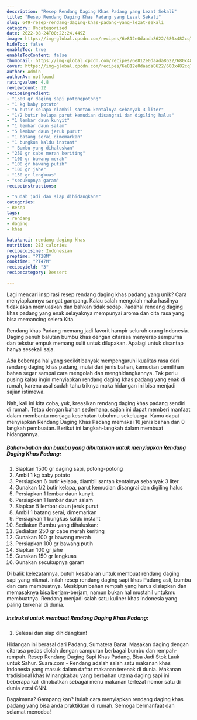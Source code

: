 ```yaml
---
description: "Resep Rendang Daging Khas Padang yang Lezat Sekali"
title: "Resep Rendang Daging Khas Padang yang Lezat Sekali"
slug: 649-resep-rendang-daging-khas-padang-yang-lezat-sekali
category: Uncategorized
date: 2022-08-24T00:22:24.449Z
image: https://img-global.cpcdn.com/recipes/6e812e0daada8622/680x482cq70/rendang-daging-khas-padang-foto-resep-utama.jpg
hideToc: false
enableToc: true
enableTocContent: false
thumbnail: https://img-global.cpcdn.com/recipes/6e812e0daada8622/680x482cq70/rendang-daging-khas-padang-foto-resep-utama.jpg
cover: https://img-global.cpcdn.com/recipes/6e812e0daada8622/680x482cq70/rendang-daging-khas-padang-foto-resep-utama.jpg
author: Admin
authorAv: notfound
ratingvalue: 4.8
reviewcount: 12
recipeingredient:
- "1500 gr daging sapi potongpotong"
- "1 kg baby potato"
- "6 butir kelapa diambil santan kentalnya sebanyak 3 liter"
- "1/2 butir kelapa parut kemudian disangrai dan digiling halus"
- "1 lembar daun kunyit"
- "1 lembar daun salam"
- "5 lembar daun jeruk purut"
- "1 batang serai dimemarkan"
- "1 bungkus kaldu instant"
- " Bumbu yang dihaluskan"
- "250 gr cabe merah keriting"
- "100 gr bawang merah"
- "100 gr bawang putih"
- "100 gr jahe"
- "150 gr lengkuas"
- "secukupnya garam"
recipeinstructions:

- "Sudah jadi dan siap dihidangkan!"
categories:
- Resep
tags:
- rendang
- daging
- khas

katakunci: rendang daging khas 
nutrition: 283 calories
recipecuisine: Indonesian
preptime: "PT28M"
cooktime: "PT47M"
recipeyield: "3"
recipecategory: Dessert

---
```





Lagi mencari inspirasi resep rendang daging khas padang yang unik? Cara menyiapkannya sangat gampang. Kalau salah mengolah maka hasilnya tidak akan memuaskan dan bahkan tidak sedap. Padahal rendang daging khas padang yang enak selayaknya mempunyai aroma dan cita rasa yang bisa memancing selera Kita.





Rendang khas Padang memang jadi favorit hampir seluruh orang Indonesia. Daging penuh balutan bumbu khas dengan citarasa menyerap sempurna dan tekstur empuk memang sulit untuk dilupakan. Apalagi untuk disantap hanya sesekali saja.

Ada beberapa hal yang sedikit banyak mempengaruhi kualitas rasa dari rendang daging khas padang, mulai dari jenis bahan, kemudian pemilihan bahan segar sampai cara mengolah dan menghidangkannya. Tak perlu pusing kalau ingin menyiapkan rendang daging khas padang yang enak di rumah, karena asal sudah tahu triknya maka hidangan ini bisa menjadi sajian istimewa.






Nah, kali ini kita coba, yuk, kreasikan rendang daging khas padang sendiri di rumah. Tetap dengan bahan sederhana, sajian ini dapat memberi manfaat dalam membantu menjaga kesehatan tubuhmu sekeluarga. Kamu dapat menyiapkan Rendang Daging Khas Padang memakai 16 jenis bahan dan 0 langkah pembuatan. Berikut ini langkah-langkah dalam membuat hidangannya.

<!--inarticleads1-->

##### Bahan-bahan dan bumbu yang dibutuhkan untuk menyiapkan Rendang Daging Khas Padang:

1. Siapkan 1500 gr daging sapi, potong-potong
1. Ambil 1 kg baby potato
1. Persiapkan 6 butir kelapa, diambil santan kentalnya sebanyak 3 liter
1. Gunakan 1/2 butir kelapa, parut kemudian disangrai dan digiling halus
1. Persiapkan 1 lembar daun kunyit
1. Persiapkan 1 lembar daun salam
1. Siapkan 5 lembar daun jeruk purut
1. Ambil 1 batang serai, dimemarkan
1. Persiapkan 1 bungkus kaldu instant
1. Sediakan  Bumbu yang dihaluskan:
1. Sediakan 250 gr cabe merah keriting
1. Gunakan 100 gr bawang merah
1. Persiapkan 100 gr bawang putih
1. Siapkan 100 gr jahe
1. Gunakan 150 gr lengkuas
1. Gunakan secukupnya garam


Di balik kelezatannya, butuh kesabaran untuk membuat rendang daging sapi yang nikmat. Inilah resep rendang daging sapi khas Padang asli, bumbu dan cara membuatnya. Meskipun bahan rempah yang harus disiapkan dan memasaknya bisa berjam-berjam, namun bukan hal mustahil untukmu membuatnya. Rendang menjadi salah satu kuliner khas Indonesia yang paling terkenal di dunia. 

<!--inarticleads2-->

##### Instruksi untuk membuat Rendang Daging Khas Padang:


1. Selesai dan siap dihidangkan!

Hidangan ini berasal dari Padang, Sumatera Barat. Masakan daging dengan citarasa pedas diolah dengan campuran berbagai bumbu dan rempah-rempah. Resep Rendang Daging Sapi Khas Padang, Bisa Jadi Stok Lauk untuk Sahur. Suara.com - Rendang adalah salah satu makanan khas Indonesia yang masuk dalam daftar makanan terenak di dunia. Makanan tradisional khas Minangkabau yang berbahan utama daging sapi ini beberapa kali dinobatkan sebagai menu makanan terlezat nomor satu di dunia versi CNN. 

Bagaimana? Gampang kan? Itulah cara menyiapkan rendang daging khas padang yang bisa anda praktikkan di rumah. Semoga bermanfaat dan selamat mencoba!

